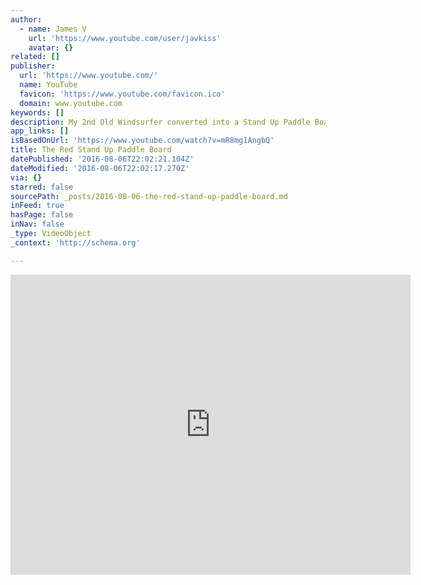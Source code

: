 ```yaml
---
author:
  - name: James V
    url: 'https://www.youtube.com/user/javkiss'
    avatar: {}
related: []
publisher:
  url: 'https://www.youtube.com/'
  name: YouTube
  favicon: 'https://www.youtube.com/favicon.ico'
  domain: www.youtube.com
keywords: []
description: My 2nd Old Windsurfer converted into a Stand Up Paddle Board
app_links: []
isBasedOnUrl: 'https://www.youtube.com/watch?v=mR8mg1AngbQ'
title: The Red Stand Up Paddle Board
datePublished: '2016-08-06T22:02:21.104Z'
dateModified: '2016-08-06T22:02:17.270Z'
via: {}
starred: false
sourcePath: _posts/2016-08-06-the-red-stand-up-paddle-board.md
inFeed: true
hasPage: false
inNav: false
_type: VideoObject
_context: 'http://schema.org'

---
```

<iframe src="https://cdn.embedly.com/widgets/media.html?src=https%3A%2F%2Fwww.youtube.com%2Fembed%2FmR8mg1AngbQ%3Ffeature%3Doembed&amp;url=http%3A%2F%2Fwww.youtube.com%2Fwatch%3Fv%3DmR8mg1AngbQ&amp;image=https%3A%2F%2Fi.ytimg.com%2Fvi%2FmR8mg1AngbQ%2Fhqdefault.jpg&amp;key=b7d04c9b404c499eba89ee7072e1c4f7&amp;type=text%2Fhtml&amp;schema=youtube" width="640" height="480" scrolling="no" frameborder="0" allowfullscreen="" style=""></iframe>
